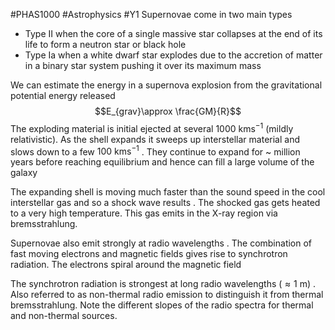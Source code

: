 #PHAS1000 #Astrophysics #Y1 
Supernovae come in two main types
-  Type II when the core of a single massive star collapses at the end of its life to form a neutron star or black hole
- Type Ia when a white dwarf star explodes due to the accretion of matter in a binary star system pushing it over its maximum mass

We can estimate the energy in a supernova explosion from the gravitational potential energy released
$$E_{grav}\approx \frac{GM}{R}$$
The exploding material is initial ejected at several $1000  \ \text{kms}^{-1}$ (mildly relativistic). As the shell expands it sweeps up interstellar material and slows down to a few $100  \ \text{kms}^{-1}$ . They continue to expand for ~ million years before reaching equilibrium and hence can fill a large volume of the galaxy 

The expanding shell is moving much faster than the sound speed in the cool interstellar gas and so a shock wave results . The shocked gas gets heated to a very high temperature. This gas emits in the X-ray region via bremsstrahlung.

Supernovae also emit strongly at radio wavelengths . The combination of fast moving electrons and magnetic fields gives rise to synchrotron radiation. The electrons spiral around the magnetic field 

The synchrotron radiation is strongest at long radio wavelengths ($\approx 1  \ \text{m}$) . Also referred to as non-thermal radio emission to distinguish it from thermal bremsstrahlung. Note the different slopes of the radio spectra for thermal and non-thermal sources.